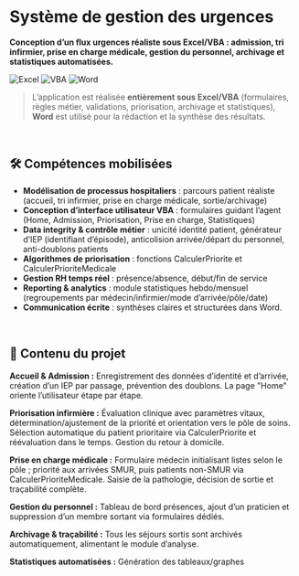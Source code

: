 # Système de gestion des urgences
**Conception d’un flux urgences réaliste sous Excel/VBA : admission, tri infirmier, prise en charge médicale, gestion du personnel, archivage et statistiques automatisées.**

![Excel](https://img.shields.io/badge/Excel-217346?style=for-the-badge\&logo=microsoft-excel\&logoColor=white)
![VBA](https://img.shields.io/badge/VBA-00A300?style=for-the-badge\&logo=microsoft-excel\&logoColor=white)
![Word](https://img.shields.io/badge/Word-2B579A?style=for-the-badge\&logo=microsoft-word\&logoColor=white)

> L’application est réalisée **entièrement sous Excel/VBA** (formulaires, règles métier, validations, priorisation, archivage et statistiques), **Word** est utilisé pour la rédaction et la synthèse des résultats.

<br>

## 🛠️ Compétences mobilisées
- **Modélisation de processus hospitaliers** : parcours patient réaliste (accueil, tri infirmier, prise en charge médicale, sortie/archivage)
- **Conception d’interface utilisateur VBA** : formulaires guidant l’agent (Home, Admission, Priorisation, Prise en charge, Statistiques)
- **Data integrity & contrôle métier** : unicité identité patient, générateur d’IEP (identifiant d’épisode), anticolision arrivée/départ du personnel, anti-doublons patients
- **Algorithmes de priorisation** : fonctions CalculerPriorite et CalculerPrioriteMedicale
- **Gestion RH temps réel** : présence/absence, début/fin de service
- **Reporting & analytics** : module statistiques hebdo/mensuel (regroupements par médecin/infirmier/mode d’arrivée/pôle/date)
- **Communication écrite** : synthèses claires et structurées dans Word.

<br>

## 📑 Contenu du projet 

**Accueil & Admission :** Enregistrement des données d’identité et d’arrivée, création d’un IEP par passage, prévention des doublons. La page "Home" oriente l’utilisateur étape par étape.

**Priorisation infirmière :** Évaluation clinique avec paramètres vitaux, détermination/ajustement de la priorité et orientation vers le pôle de soins. Sélection automatique du patient prioritaire via CalculerPriorite et réévaluation dans le temps. Gestion du retour à domicile.

**Prise en charge médicale :** Formulaire médecin initialisant listes selon le pôle ; priorité aux arrivées SMUR, puis patients non-SMUR via CalculerPrioriteMedicale. Saisie de la pathologie, décision de sortie et traçabilité complète.

**Gestion du personnel :** Tableau de bord présences, ajout d’un praticien et suppression d’un membre sortant via formulaires dédiés.

**Archivage & traçabilité :** Tous les séjours sortis sont archivés automatiquement, alimentant le module d’analyse.

**Statistiques automatisées :** Génération des tableaux/graphes

